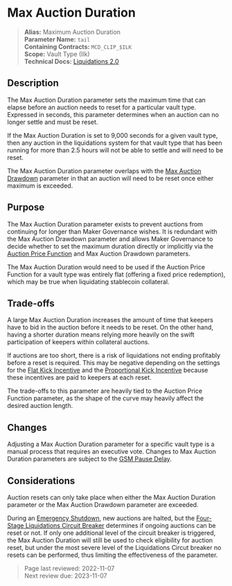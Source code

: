 # Max Auction Duration

>**Alias:** Maximum Auction Duration  
>**Parameter Name:** `tail`  
>**Containing Contracts:** `MCD_CLIP_$ILK`  
>**Scope:** Vault Type (Ilk)  
>**Technical Docs:** [Liquidations 2.0](https://docs.makerdao.com/smart-contract-modules/dog-and-clipper-detailed-documentation)  

## Description

The Max Auction Duration parameter sets the maximum time that can elapse before an auction needs to reset for a particular vault type. Expressed in seconds, this parameter determines when an auction can no longer settle and must be reset.

If the Max Auction Duration is set to 9,000 seconds for a given vault type, then any auction in the liquidations system for that vault type that has been running for more than 2.5 hours will not be able to settle and will need to be reset.

The Max Auction Duration parameter overlaps with the [Max Auction Drawdown](param-max-auction-drawdown.md) parameter in that an auction will need to be reset once either maximum is exceeded.

## Purpose

The Max Auction Duration parameter exists to prevent auctions from continuing for longer than Maker Governance wishes. It is redundant with the Max Auction Drawdown parameter and allows Maker Governance to decide whether to set the maximum duration directly or implicitly via the [Auction Price Function](param-auction-price-function.md) and Max Auction Drawdown parameters.

The Max Auction Duration would need to be used if the Auction Price Function for a vault type was entirely flat (offering a fixed price redemption), which may be true when liquidating stablecoin collateral.

## Trade-offs

A large Max Auction Duration increases the amount of time that keepers have to bid in the auction before it needs to be reset. On the other hand, having a shorter duration means relying more heavily on the swift participation of keepers within collateral auctions.

If auctions are too short, there is a risk of liquidations not ending profitably before a reset is required. This may be negative depending on the settings for the [Flat Kick Incentive](param-flat-kick-incentive.md) and the [Proportional Kick Incentive](param-proportional-kick-incentive.md) because these incentives are paid to keepers at each reset.

The trade-offs to this parameter are heavily tied to the Auction Price Function parameter, as the shape of the curve may heavily affect the desired auction length.

## Changes

Adjusting a Max Auction Duration parameter for a specific vault type is a manual process that requires an executive vote. Changes to Max Auction Duration parameters are subject to the [GSM Pause Delay](../core/param-gsm-pause-delay.md).

## Considerations

Auction resets can only take place when either the Max Auction Duration parameter or the Max Auction Drawdown parameter are exceeded.

During an [Emergency Shutdown](https://docs.makerdao.com/smart-contract-modules/shutdown), new auctions are halted, but the [Four-Stage Liquidations Circuit Breaker](https://docs.makerdao.com/smart-contract-modules/dog-and-clipper-detailed-documentation#four-stage-liquidation-circuit-breaker) determines if ongoing auctions can be reset or not. If only one additional level of the circuit breaker is triggered, the Max Auction Duration will still be used to check eligibility for auction reset, but under the most severe level of the Liquidations Circut breaker no resets can be performed, thus limiting the effectiveness of the parameter.

>Page last reviewed: 2022-11-07  
>Next review due: 2023-11-07  
